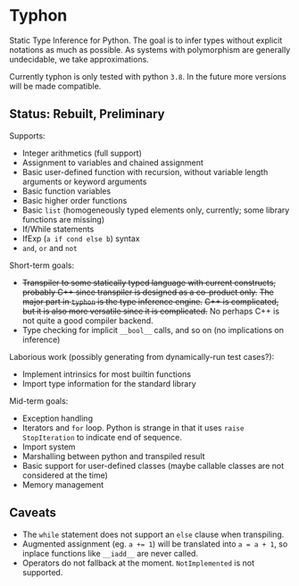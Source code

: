 # Typhon
Static Type Inference for Python.
The goal is to infer types without explicit notations as much as possible.
As systems with polymorphism are generally undecidable, we take approximations.

Currently typhon is only tested with python `3.8`.
In the future more versions will be made compatible.

## Status: Rebuilt, Preliminary
Supports:
- Integer arithmetics (full support)
- Assignment to variables and chained assignment
- Basic user-defined function with recursion, without variable length arguments or keyword arguments
- Basic function variables
- Basic higher order functions
- Basic `list` (homogeneously typed elements only, currently; some library functions are missing)
- If/While statements
- IfExp (`a if cond else b`) syntax
- `and`, `or` and `not`

Short-term goals:
- ~~Transpiler to some statically typed language with current constructs,~~
  ~~probably C++ since transpiler is designed as a co-product only.~~
  ~~The major part in `typhon` is the type inference engine.~~
  ~~C++ is complicated, but it is also more versatile since it is complicated.~~
  No perhaps C++ is not quite a good compiler backend.
- Type checking for implicit `__bool__` calls, and so on (no implications on inference)

Laborious work (possibly generating from dynamically-run test cases?):
- Implement intrinsics for most builtin functions
- Import type information for the standard library

Mid-term goals:
- Exception handling
- Iterators and `for` loop. Python is strange in that it uses `raise StopIteration` to indicate end of sequence.
- Import system
- Marshalling between python and transpiled result
- Basic support for user-defined classes (maybe callable classes are not considered at the time)
- Memory management

## Caveats
- The `while` statement does not support an `else` clause when transpiling.
- Augmented assignment (eg. `a += 1`) will be translated into `a = a + 1`, so inplace functions like `__iadd__` are never called.
- Operators do not fallback at the moment. `NotImplemented` is not supported.
